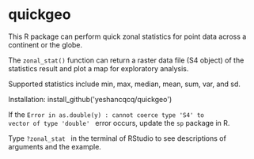 # quickgeo

This R package can perform quick zonal statistics for point data across a continent or the globe.

The <code>zonal_stat()</code> function can return a raster data file (S4 object) of the statistics result and plot a map for exploratory analysis.

Supported statistics include min, max, median, mean, sum, var, and sd.

Installation:
install_github('yeshancqcq/quickgeo')

If the <code>Error in as.double(y) : cannot coerce type 'S4' to vector of type 'double'
</code> error occurs, update the <code>sp</code> package in R.

Type <code>?zonal_stat </code> in the terminal of RStudio to see descriptions of arguments and the example.
